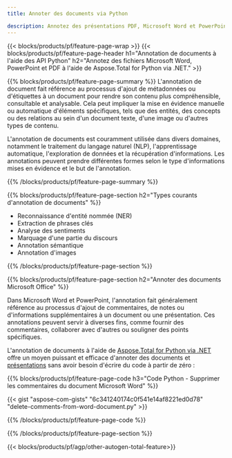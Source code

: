 ```yaml
---
title: Annoter des documents via Python 

description: Annotez des présentations PDF, Microsoft Word et PowerPoint via votre application Python. Effacez facilement les annotations.
---
```


{{< blocks/products/pf/feature-page-wrap >}}
{{< blocks/products/pf/feature-page-header h1="Annotation de documents à l'aide des API Python" h2="Annotez des fichiers Microsoft Word, PowerPoint et PDF à l'aide de Aspose.Total for Python via .NET." >}}

{{% blocks/products/pf/feature-page-summary %}}
L'annotation de document fait référence au processus d'ajout de métadonnées ou d'étiquettes à un document pour rendre son contenu plus compréhensible, consultable et analysable. Cela peut impliquer la mise en évidence manuelle ou automatique d'éléments spécifiques, tels que des entités, des concepts ou des relations au sein d'un document texte, d'une image ou d'autres types de contenu.<br />

L'annotation de documents est couramment utilisée dans divers domaines, notamment le traitement du langage naturel (NLP), l'apprentissage automatique, l'exploration de données et la récupération d'informations. Les annotations peuvent prendre différentes formes selon le type d'informations mises en évidence et le but de l'annotation.

{{% /blocks/products/pf/feature-page-summary  %}}

{{% blocks/products/pf/feature-page-section  h2="Types courants d'annotation de documents" %}}

- Reconnaissance d'entité nommée (NER)
- Extraction de phrases clés
- Analyse des sentiments
- Marquage d'une partie du discours
- Annotation sémantique
- Annotation d'images

{{% /blocks/products/pf/feature-page-section %}}

{{% blocks/products/pf/feature-page-section  h2="Annoter des documents Microsoft Office" %}}


Dans Microsoft Word et PowerPoint, l'annotation fait généralement référence au processus d'ajout de commentaires, de notes ou d'informations supplémentaires à un document ou une présentation. Ces annotations peuvent servir à diverses fins, comme fournir des commentaires, collaborer avec d'autres ou souligner des points spécifiques.   <br />

L'annotation de documents à l'aide de [Aspose.Total for Python via .NET](https://products.aspose.com/total/python-net/) offre un moyen puissant et efficace d'annoter des documents et [présentations](https://products.aspose.com/total/fr/python-net/annotate/powerpoint/) sans avoir besoin d'écrire du code à partir de zéro :<br />

{{% blocks/products/pf/feature-page-code h3="Code Python - Supprimer les commentaires du document Microsoft Word" %}}

{{< gist "aspose-com-gists" "6c341240174c0f541e14af8221ed0d78" "delete-comments-from-word-document.py" >}}

{{% /blocks/products/pf/feature-page-code  %}}

{{% /blocks/products/pf/feature-page-section %}}

{{< blocks/products/pf/agp/other-autogen-total-feature>}}